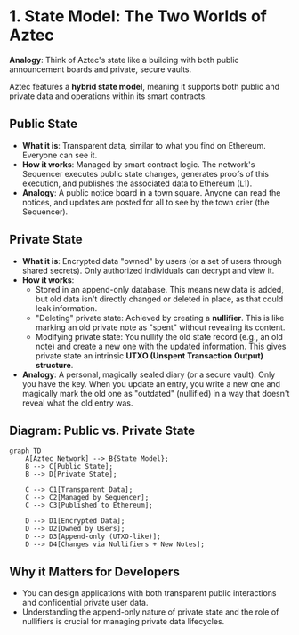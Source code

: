 # 1. State Model: The Two Worlds of Aztec

**Analogy**: Think of Aztec's state like a building with both public announcement boards and private, secure vaults.

Aztec features a **hybrid state model**, meaning it supports both public and private data and operations within its smart contracts.

## Public State
*   **What it is**: Transparent data, similar to what you find on Ethereum. Everyone can see it.
*   **How it works**: Managed by smart contract logic. The network's Sequencer executes public state changes, generates proofs of this execution, and publishes the associated data to Ethereum (L1).
*   **Analogy**: A public notice board in a town square. Anyone can read the notices, and updates are posted for all to see by the town crier (the Sequencer).

## Private State
*   **What it is**: Encrypted data "owned" by users (or a set of users through shared secrets). Only authorized individuals can decrypt and view it.
*   **How it works**:
    *   Stored in an append-only database. This means new data is added, but old data isn't directly changed or deleted in place, as that could leak information.
    *   "Deleting" private state: Achieved by creating a **nullifier**. This is like marking an old private note as "spent" without revealing its content.
    *   Modifying private state: You nullify the old state record (e.g., an old note) and create a new one with the updated information. This gives private state an intrinsic **UTXO (Unspent Transaction Output) structure**.
*   **Analogy**: A personal, magically sealed diary (or a secure vault). Only you have the key. When you update an entry, you write a new one and magically mark the old one as "outdated" (nullified) in a way that doesn't reveal what the old entry was.

## Diagram: Public vs. Private State
```mermaid
graph TD
    A[Aztec Network] --> B{State Model};
    B --> C[Public State];
    B --> D[Private State];

    C --> C1[Transparent Data];
    C --> C2[Managed by Sequencer];
    C --> C3[Published to Ethereum];

    D --> D1[Encrypted Data];
    D --> D2[Owned by Users];
    D --> D3[Append-only (UTXO-like)];
    D --> D4[Changes via Nullifiers + New Notes];
```

## Why it Matters for Developers
*   You can design applications with both transparent public interactions and confidential private user data.
*   Understanding the append-only nature of private state and the role of nullifiers is crucial for managing private data lifecycles. 